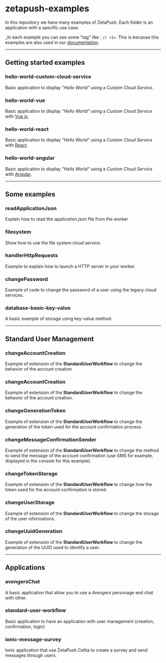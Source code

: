 # zetapush-examples

In this repository we have many examples of ZetaPush. Each folder is an application with a specific use case.

_In each example you can see some "tag" like : `// <1>`. 
This is because this examples are also used in our [documentation](https://doc.zetapush.com).

---

## Getting started examples

### hello-world-custom-cloud-service

Basic application to display _"Hello World"_ using a _Custom Cloud Service_.

### hello-world-vue

Basic application to display _"Hello World"_ using a _Custom Cloud Service_ with [Vue.js](https://vuejs.org/).

### hello-world-react

Basic application to display _"Hello World"_ using a _Custom Cloud Service_ with [React](https://reactjs.org/).

### hello-world-angular

Basic application to display _"Hello World"_ using a _Custom Cloud Service_ with [Angular](https://angular.io/).

---

## Some examples

### readApplicationJson

Explain how to read the _application.json_ file from the worker

### filesystem

Show how to use the file system cloud service.

### handlerHttpRequests

Example to explain how to launch a HTTP server in your worker.

### changePassword

Example of code to change the password of a user using the legacy cloud services.

### database-basic-key-value

A basic example of storage using key-value method.

---

## Standard User Management

### changeAccountCreation

Example of extension of the **StandardUserWorkflow** to change the behavior of the account creation.

### changeAccountCreation

Example of extension of the **StandardUserWorkflow** to change the behavior of the account creation.

### changeGenerationToken

Example of extension of the **StandardUserWorkflow** to change the generation of the token used for the account confirmation process.

### changeMessageConfirmationSender

Example of extension of the **StandardUserWorkflow** to change the method to send the message of the account confirmation (use SMS for example, displayed in the console for this example).

### changeTokenStorage

Example of extension of the **StandardUserWorkflow** to change how the token used for the account confirmation is stored.

### changeUserStorage

Example of extension of the **StandardUserWorkflow** to change the storage of the user informations.

### changeUuidGeneration

Example of extension of the **StandardUserWorkflow** to change the generation of the UUID used to identify a user.

---

## Applications

### avengersChat

A basic application that allow you to use a _Avengers_ personage and chat with other.

### standard-user-workflow

Basic application to have an application with user management (creation, confirmation, login)

### ionic-message-survey

Ionic application that use ZetaPush Celtia to create a survey and send messages through users.
